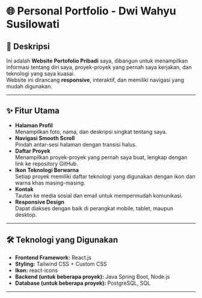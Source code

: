 # 🌐 Personal Portfolio - Dwi Wahyu Susilowati



## 📌 Deskripsi
Ini adalah **Website Portofolio Pribadi** saya, dibangun untuk menampilkan informasi tentang diri saya, proyek-proyek yang pernah saya kerjakan, dan teknologi yang saya kuasai.  
Website ini dirancang **responsive**, interaktif, dan memiliki navigasi yang mudah digunakan.

---

## ✨ Fitur Utama
- **Halaman Profil**  
  Menampilkan foto, nama, dan deskripsi singkat tentang saya.
- **Navigasi Smooth Scroll**  
  Pindah antar-sesi halaman dengan transisi halus.
- **Daftar Proyek**  
  Menampilkan proyek-proyek yang pernah saya buat, lengkap dengan link ke repository GitHub.
- **Ikon Teknologi Berwarna**  
  Setiap proyek memiliki daftar teknologi yang digunakan dengan ikon dan warna khas masing-masing.
- **Kontak**  
  Tautan ke media sosial dan email untuk mempermudah komunikasi.
- **Responsive Design**  
  Dapat diakses dengan baik di perangkat mobile, tablet, maupun desktop.

---

## 🛠️ Teknologi yang Digunakan
- **Frontend Framework:** React.js
- **Styling:** Tailwind CSS + Custom CSS
- **Ikon:** react-icons
- **Backend (untuk beberapa proyek):** Java Spring Boot, Node.js
- **Database (untuk beberapa proyek):** PostgreSQL, SQL

---

